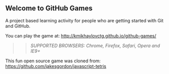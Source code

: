 ## Welcome to GitHub Games

A project based learning activity for people who are getting started with Git and GitHub.

You can play the game at: http://kmikhaylovctg.github.io/github-games/

>> _*SUPPORTED BROWSERS*: Chrome, Firefox, Safari, Opera and IE9+_

This fun open source game was cloned from: https://github.com/jakesgordon/javascript-tetris
